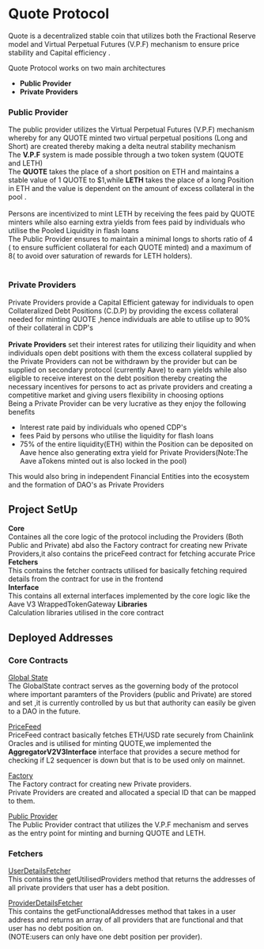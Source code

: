 # Quote Protocol

Quote is a decentralized  stable coin that utilizes both the Fractional Reserve model and Virtual Perpetual Futures (V.P.F)  mechanism to ensure price stability and Capital efficiency .

Quote  Protocol works on two main architectures
-  **Public Provider**
- **Private Providers**

### Public Provider
 The public provider utilizes  the Virtual Perpetual Futures (V.P.F) mechanism whereby for any QUOTE minted two virtual perpetual positions (Long and Short) are created thereby making a delta neutral stability mechanism <br>
  The **V.P.F** system is made possible through  a two token system (QUOTE and LETH) <br>
 The **QUOTE** takes the place of a short position on ETH and maintains a stable value of 1 QUOTE to $1,while **LETH** takes the place of a long Position in ETH and the value is dependent on the amount of excess collateral in the pool .  <br><br>
 Persons are incentivized to mint LETH by receiving the fees paid by QUOTE minters while also earning extra yields from fees paid by individuals who utilise the  Pooled  Liquidity in flash loans <br>
The Public Provider ensures to maintain a minimal  longs to shorts ratio of 4 ( to ensure sufficient collateral for each QUOTE minted) and  a maximum of 8( to avoid over saturation of rewards for LETH holders).<br><br>


### Private Providers
  Private Providers provide a Capital Efficient  gateway for individuals to open Collateralized Debt Positions (C.D.P) by providing the excess collateral needed for minting QUOTE ,hence individuals are able to utilise up to 90% of their collateral in CDP's <br><br>
**Private Providers** set their interest rates for utilizing their liquidity  and when individuals open debt positions with them the excess collateral supplied by the Private Providers can not be withdrawn by the provider but can be supplied on secondary protocol (currently Aave) to earn yields while also eligible to receive interest on the debt position thereby creating the necessary incentives for persons to act as private providers and creating a competitive market and giving users flexibility in choosing options<br>
Being a Private Provider can be very lucrative as they enjoy the following benefits 
- Interest rate  paid by individuals who opened CDP's
- fees Paid by persons who utilise the liquidity for flash loans
- 75% of the entire liquidity(ETH) within the Position can be deposited on Aave hence also generating extra yield for Private Providers(Note:The  Aave aTokens minted out is also locked in the pool)

 This would also bring in independent Financial Entities into the ecosystem and the formation of DAO's as Private  Providers<br>  

## Project SetUp


**Core**<br>
  Containes all the core logic of the protocol including the Providers  (Both Public and Private) abd also the Factory contract for creating new Private Providers,it also contains the priceFeed  contract for fetching accurate Price <br>
 **Fetchers**<br>
  This contains the fetcher contracts utilised for basically fetching required details from the contract for use in the frontend<br>
 **Interface**<br>
  This contains all external interfaces implemented by the core logic like the Aave V3 WrappedTokenGateway
 **Libraries**<br>
Calculation libraries utilised in the core contract 


## Deployed Addresses
### Core Contracts 

[Global State](https://sepolia.scrollscan.com/address/0x031fe35d4798d92b2a6f6b4fa1ff22b0c6cc4f4a#code)<br>
The GlobalState contract serves as the governing body of the protocol where important paramters of the Providers (public and Private) are stored and set ,it is currently controlled by us but that authority can easily be given to a DAO in the future. <br>

[PriceFeed](https://sepolia.scrollscan.com/address/0xfd3548c0b15c3b12eaf689c520d0381e7ef0c501#code)<br>
PriceFeed contract basically fetches ETH/USD rate securely from Chainlink Oracles and is utilised for minting QUOTE,we implemented the **AggregatorV2V3Interface**  interface that provides a secure method for checking if L2 sequencer is down but that is to be used only on mainnet. <br>

[Factory](https://sepolia.scrollscan.com/address/0xc7078EF8707c029988fA1b863f400667DC8e0D45#code)<br>
The Factory contract for creating new Private providers. <br>
Private Providers are created and allocated a special ID that can be mapped to them.<br>

[Public Provider](https://sepolia.scrollscan.com/address/0xe91ad4a4ec8112d9323cdaff5c6f97b1e13502f7#code)<br>
The Public Provider contract that utilizes the V.P.F mechanism and   serves as the entry point for minting and burning QUOTE and LETH.

### Fetchers

[UserDetailsFetcher](https://sepolia.scrollscan.com/address/0x318184E7fE747646c13C4D879E7bC04152aC03bB#code)<br>
This contains the getUtilisedProviders method that returns the addresses of all private providers that user has a debt position.<br>

[ProviderDetailsFetcher](https://sepolia.scrollscan.com/address/0x785fd27fed0b2AA387B4c014d3ec1Cce6b67c7AE#code)<br>
This contains the getFunctionalAddresses method that takes in a user address and  returns an array of all providers that are functional and that user has no debt position on.<br>
(NOTE:users can only have one debt position per provider).

